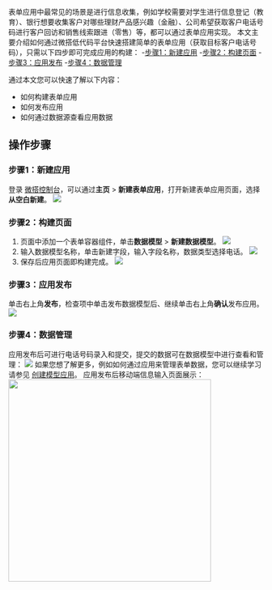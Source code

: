 表单应用中最常见的场景是进行信息收集，例如学校需要对学生进行信息登记（教育）、银行想要收集客户对哪些理财产品感兴趣（金融）、公司希望获取客户电话号码进行客户回访和销售线索跟进（零售）等，都可以通过表单应用实现。
本文主要介绍如何通过微搭低代码平台快速搭建简单的表单应用（获取目标客户电话号码），只需以下四步即可完成应用的构建：
<dx-steps>
-[步骤1：新建应用](#1)
-[步骤2：构建页面](#2)
-[步骤3：应用发布](#3)
-[步骤4：数据管理](#4)
</dx-steps>

通过本文您可以快速了解以下内容：
- 如何构建表单应用
- 如何发布应用
- 如何通过数据源查看应用数据

## 操作步骤

### 步骤1：新建应用
登录 [微搭控制台](https://console.cloud.tencent.com/lowcode)，可以通过**主页** > **新建表单应用**，打开新建表单应用页面，选择**从空白新建**。
![](https://qcloudimg.tencent-cloud.cn/raw/10f3deb5e9e3c085b05af44f39748e4d.jpg)


### 步骤2：构建页面
1. 页面中添加一个表单容器组件，单击**数据模型** > **新建数据模型**。
![](https://qcloudimg.tencent-cloud.cn/raw/f307d3b934210d7c25fcdfbeb9bbcde9.jpg)
2. 输入数据模型名称，单击新建字段，输入字段名称，数据类型选择电话。
![](https://qcloudimg.tencent-cloud.cn/raw/6eacd1c6e679ec46b5634018d585244f.jpg)
3. 保存后应用页面即构建完成。
![](https://qcloudimg.tencent-cloud.cn/raw/b6b15920c4ef14e0ca67d1e48c62ef9d.jpg)


### 步骤3：应用发布
单击右上角**发布**，检查项中单击发布数据模型后、继续单击右上角**确认**发布应用。
![](https://qcloudimg.tencent-cloud.cn/raw/d1e2d0afcbd7efe37b2c227992441f74.jpg)


### 步骤4：数据管理
应用发布后可进行电话号码录入和提交，提交的数据可在数据模型中进行查看和管理：
![](https://qcloudimg.tencent-cloud.cn/raw/be1651a6c18eaeba5bb358cd176511cf.jpg)
如果您想了解更多，例如如何通过应用来管理表单数据，您可以继续学习请参见 [创建模型应用](https://cloud.tencent.com/document/product/1301/67252)。
应用发布后移动端信息输入页面展示：
<img style="width:400px; max-width: inherit;" src="https://qcloudimg.tencent-cloud.cn/raw/ab85f427ba44be9f7f4f46563e09734b.jpg" />
